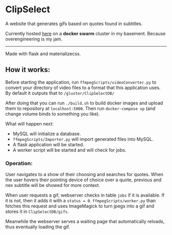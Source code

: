# ClipSelect

A website that generates gifs based on quotes found in subtitles.

Currently hosted [here](https://grzegorzkoperwas.site) on a **docker swarm** cluster in my basement. Because overengineering is my jam.

---------------

Made with flask and materializecss.

## How it works:

Before starting the application, run `ffmpegScripts/videoConverter.py` to convert your directory of video files to a format that this application uses. By default it outputs that to `/gluster/ClipSelectDB/`

After doing that you can run `./build.sh` to build docker images and upload them to repository at `localhost:5000`. Then run `docker-compose up` (and change volume binds to something you like).

What will happen next:

- MySQL will initialize a database.
- `ffmpegScripts/Importer.py` will import generated files into MySQL.
- A flask application will be started.
- A worker script will be started and will check for jobs.

### Operation:

User navigates to a show of their choosing and searches for quotes. When the user
hovers their pointing device of choice over a quote, previous and nex subtitle will
be showed for more context.

When user requests a gif, webserver checks in table `jobs` if it is available. If it
is not, then it adds it with a `status = 0`. `ffmpegScripts/worker.py` than fetches
this request and uses ImageMagick to turn jpegs into a gif and stores it in
`ClipSelectDB/gifs`.

Meanwhile the webserver serves a waiting page that automatically reloads, thus eventually
loading the gif.
